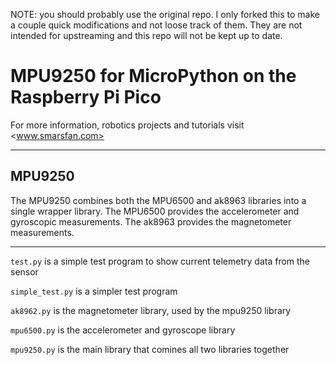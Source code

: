 NOTE: you should probably use the original repo. I only forked this to make a couple quick
modifications and not loose track of them. They are not intended for upstreaming
and this repo will not be kept up to date.

# MPU9250 for MicroPython on the Raspberry Pi Pico
For more information, robotics projects and tutorials visit <www.smarsfan.com>

---

## MPU9250
The MPU9250 combines both the MPU6500 and ak8963 libraries into a single wrapper library.
The MPU6500 provides the accelerometer and gyroscopic measurements.
The ak8963 provides the magnetometer measurements.

---

`test.py` is a simple test program to show current telemetry data from the sensor

`simple_test.py` is a simpler test program

`ak8962.py` is the magnetometer library, used by the mpu9250 library

`mpu6500.py` is the accelerometer and gyroscope library

`mpu9250.py` is the main library that comines all two libraries together
